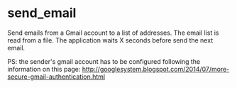 # send_email
Send emails from a Gmail account to a list of addresses. The email list is read from a file. The application waits X seconds before send the next email.

PS: the sender's gmail account has to be configured following the information on this page: http://googlesystem.blogspot.com/2014/07/more-secure-gmail-authentication.html
